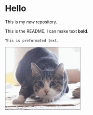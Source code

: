 # Hello

This is my *new* repository.

This is the README. I can make text **bold**.

    This is preformated text.

![](./cat.gif)
